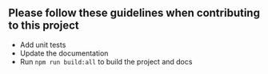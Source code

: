 ## Please follow these guidelines when contributing to this project

- Add unit tests
- Update the documentation
- Run `npm run build:all` to build the project and docs